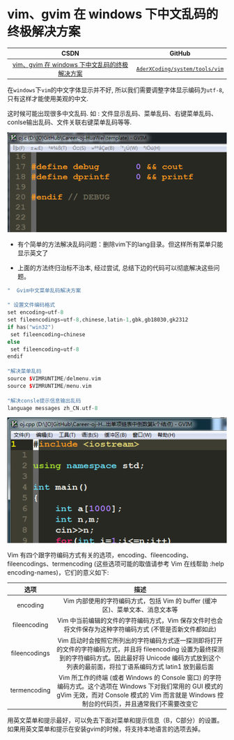 vim、gvim 在 windows 下中文乱码的终极解决方案
=======

| CSDN | GitHub |
|:----:|:------:|
| [vim、gvim 在 windows 下中文乱码的终极解决方案](http://blog.csdn.net/gatieme/article/details/55047156) | [`AderXCoding/system/tools/vim`](https://github.com/gatieme/AderXCoding/tree/master/system/tools/vim) |


在`windows`下`vim`的中文字体显示并不好, 所以我们需要调整字体显示编码为`utf-8`, 只有这样才能使用美观的中文.


这时候可能出现很多中文乱码. 如 : 文件显示乱码、菜单乱码、右键菜单乱码、conlse输出乱码、文件关联右键菜单乱码等等.

![乱码](error.png)

*	有个简单的方法解决乱码问题：删除vim下的lang目录。但这样所有菜单只能显示英文了


*	上面的方法终归治标不治本, 经过尝试, 总结下边的代码可以彻底解决这些问题。



```cpp
"  Gvim中文菜单乱码解决方案

" 设置文件编码格式
set encoding=utf-8
set fileencodings=utf-8,chinese,latin-1,gbk,gb18030,gk2312
if has("win32")
 set fileencoding=chinese
else
 set fileencoding=utf-8
endif

"解决菜单乱码
source $VIMRUNTIME/delmenu.vim
source $VIMRUNTIME/menu.vim

"解决consle提示信息输出乱码
language messages zh_CN.utf-8
```







![解决中文乱码](chinese.png)


Vim 有四个跟字符编码方式有关的选项，encoding、fileencoding、fileencodings、termencoding (这些选项可能的取值请参考 Vim 在线帮助 :help encoding-names)，它们的意义如下:

| 选项 | 描述 |
|:---:|:---:|
| encoding | Vim 内部使用的字符编码方式，包括 Vim 的 buffer (缓冲区)、菜单文本、消息文本等 |
| fileencoding| Vim 中当前编辑的文件的字符编码方式，Vim 保存文件时也会将文件保存为这种字符编码方式 (不管是否新文件都如此) |
| fileencodings | Vim 启动时会按照它所列出的字符编码方式逐一探测即将打开的文件的字符编码方式，并且将 fileencoding 设置为最终探测到的字符编码方式。因此最好将 Unicode 编码方式放到这个列表的最前面，将拉丁语系编码方式 latin1 放到最后面 |
| termencoding | Vim 所工作的终端 (或者 Windows 的 Console 窗口) 的字符编码方式。这个选项在 Windows 下对我们常用的 GUI 模式的 gVim 无效，而对 Console 模式的 Vim 而言就是 Windows 控制台的代码页，并且通常我们不需要改变它 |

用英文菜单和提示最好，可以免去下面对菜单和提示信息（B，C部分）的设置。如果用英文菜单和提示在安装gvim的时候，将支持本地语言的选项去掉。